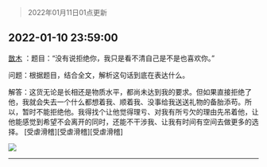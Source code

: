 > 2022年01月11日01点更新
<link rel="stylesheet" href="https://cdn.jsdelivr.net/gh/taotie6/sampleJSON@main/css/photo_show.css">
<meta name="referrer" content="no-referrer" />


 ## 2022-01-10 23:59:00 

 [㪚木](https://www.coolapk.com/feed/32736118?shareKey=MjQyMjIyN2JmNDNmNjFkYzY5Yjc~) ：题目：“没有说拒绝你，我只是看不清自己是不是也喜欢你。”

问题：根据题目，结合全文，解析这句话到底在表达什么。

解答：这货无论是长相还是物质水平，都尚未达到我的要求。但如果直接拒绝了他，我就会失去一个什么都想着我、顺着我、没事给我送送礼物的备胎添苟。所以，暂时不能拒绝他<!--break-->。我得找个让他觉得理亏、对我有所亏欠的理由先吊着他，让他能感觉到希望不会离开的同时，还能不干涉我、让我有时间有空间去做更多的选择。
[受虐滑稽][受虐滑稽][受虐滑稽] 

<div class="album">
<img class="img-item" src="http://image.coolapk.com/feed/2019/0428/07/1081091_1556409178_1199@400x220.gif" />
</div>

 ------- 

